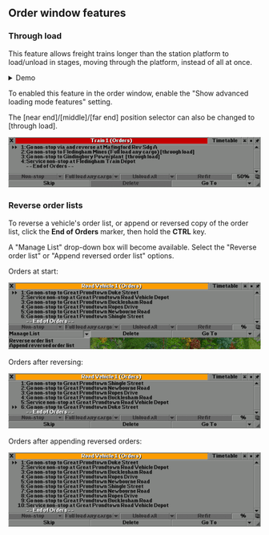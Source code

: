## Order window features

### Through load

This feature allows freight trains longer than the station platform to load/unload in stages, moving through the platform, instead of all at once.

<details>
  <summary>Demo</summary>

  ![Through load example](Features/images/through-load.gif)

</details>

To enabled this feature in the order window, enable the "Show advanced loading mode features" setting.

The \[near end\]/\[middle\]/\[far end\] position selector can also be changed to \[through load\].

![Through load orders](Features/images/through-load-orders.png)


### Reverse order lists

To reverse a vehicle's order list, or append or reversed copy of the order list, click the **End of Orders** marker, then hold the **CTRL** key.

A "Manage List" drop-down box will become available. Select the "Reverse order list" or "Append reversed order list" options.


Orders at start:

![Orders, showing manage list drop-down](Features/images/reverse-orders-0.png)

Orders after reversing:

![Orders after reversing](Features/images/reverse-orders-1.png)

Orders after appending reversed orders:

![Orders after appending reversed orders](Features/images/reverse-orders-2.png)
